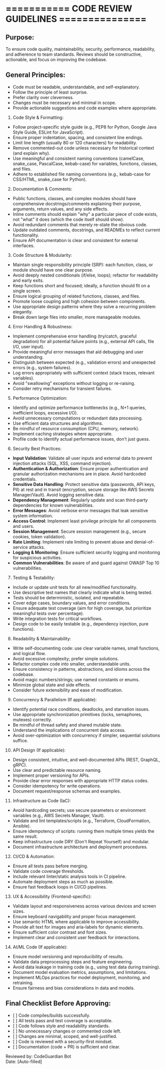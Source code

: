 # **\=========== CODE REVIEW GUIDELINES ===============**

## **Purpose:**

To ensure code quality, maintainability, security, performance, readability, and adherence to team standards. Reviews should be constructive, actionable, and focus on improving the codebase.

## **General Principles:**

* Code must be readable, understandable, and self-explanatory.  
* Follow the principle of least surprise.  
* Prefer clarity over cleverness.  
* Changes must be necessary and minimal in scope.  
* Provide actionable suggestions and code examples where appropriate.  
1. Code Style & Formatting:  
* Follow project-specific style guide (e.g., PEP8 for Python, Google Java Style Guide, ESLint for JavaScript).  
* Ensure proper indentation, spacing, and consistent line endings.  
* Limit line length (usually 80 or 120 characters) for readability.  
* Remove commented-out code unless necessary for historical context (and explain why).  
* Use meaningful and consistent naming conventions (camelCase, snake\_case, PascalCase, kebab-case) for variables, functions, classes, and files.  
* Adhere to established file naming conventions (e.g., kebab-case for CSS/HTML, snake\_case for Python).  
2. Documentation & Comments:  
* Public functions, classes, and complex modules should have comprehensive docstrings/comments explaining their purpose, arguments, return values, and any side effects.  
* Inline comments should explain "why" a particular piece of code exists, not "what" it does (which the code itself should show).  
* Avoid redundant comments that merely re-state the obvious code.  
* Update outdated comments, docstrings, and READMEs to reflect current functionality.  
* Ensure API documentation is clear and consistent for external interfaces.  
3. Code Structure & Modularity:  
* Maintain single responsibility principle (SRP): each function, class, or module should have one clear purpose.  
* Avoid deeply nested conditionals (if/else, loops); refactor for readability and early exits.  
* Keep functions short and focused; ideally, a function should fit on a single screen.  
* Ensure logical grouping of related functions, classes, and files.  
* Promote loose coupling and high cohesion between components.  
* Use appropriate design patterns where they solve a recurring problem elegantly.  
* Break down large files into smaller, more manageable modules.  
4. Error Handling & Robustness:  
* Implement comprehensive error handling (try/catch, graceful degradation) for all potential failure points (e.g., external API calls, file I/O, user input).  
* Provide meaningful error messages that aid debugging and user understanding.  
* Distinguish between expected (e.g., validation errors) and unexpected errors (e.g., system failures).  
* Log errors appropriately with sufficient context (stack traces, relevant variables).  
* Avoid "swallowing" exceptions without logging or re-raising.  
* Consider retry mechanisms for transient failures.  
5. Performance Optimization:  
* Identify and optimize performance bottlenecks (e.g., N+1 queries, inefficient loops, excessive I/O).  
* Avoid unnecessary computations or redundant data processing.  
* Use efficient data structures and algorithms.  
* Be mindful of resource consumption (CPU, memory, network).  
* Implement caching strategies where appropriate.  
* Profile code to identify actual performance issues, don't just guess.  
6. Security Best Practices:  
* **Input Validation**: Validate all user inputs and external data to prevent injection attacks (SQL, XSS, command injection).  
* **Authentication & Authorization**: Ensure proper authentication and granular authorization mechanisms are in place. Avoid hardcoded credentials.  
* **Sensitive Data Handling**: Protect sensitive data (passwords, API keys, PII) at rest and in transit (encryption, secure storage like AWS Secrets Manager/Vault). Avoid logging sensitive data.  
* **Dependency Management**: Regularly update and scan third-party dependencies for known vulnerabilities.  
* **Error Messages**: Avoid verbose error messages that leak sensitive system information.  
* **Access Control**: Implement least privilege principle for all components and users.  
* **Session Management**: Secure session management (e.g., secure cookies, token validation).  
* **Rate Limiting**: Implement rate limiting to prevent abuse and denial-of-service attacks.  
* **Logging & Monitoring**: Ensure sufficient security logging and monitoring for suspicious activities.  
* **Common Vulnerabilities**: Be aware of and guard against OWASP Top 10 vulnerabilities.  
7. Testing & Testability:  
* Include or update unit tests for all new/modified functionality.  
* Use descriptive test names that clearly indicate what is being tested.  
* Tests should be deterministic, isolated, and repeatable.  
* Cover edge cases, boundary values, and error conditions.  
* Ensure adequate test coverage (aim for high coverage, but prioritize meaningful tests over percentage).  
* Write integration tests for critical workflows.  
* Design code to be easily testable (e.g., dependency injection, pure functions).  
8. Readability & Maintainability:  
* Write self-documenting code: use clear variable names, small functions, and logical flow.  
* Avoid excessive complexity; prefer simple solutions.  
* Refactor complex code into smaller, understandable units.  
* Ensure consistency in patterns, abstractions, and idioms across the codebase.  
* Avoid magic numbers/strings; use named constants or enums.  
* Minimize global state and side effects.  
* Consider future extensibility and ease of modification.  
9. Concurrency & Parallelism (If applicable):  
* Identify potential race conditions, deadlocks, and starvation issues.  
* Use appropriate synchronization primitives (locks, semaphores, mutexes) correctly.  
* Be mindful of thread safety and shared mutable state.  
* Understand the implications of concurrent data access.  
* Avoid over-optimization with concurrency if simpler, sequential solutions suffice.  
10. API Design (If applicable):  
* Design consistent, intuitive, and well-documented APIs (REST, GraphQL, gRPC).  
* Use clear and predictable resource naming.  
* Implement proper versioning for APIs.  
* Provide clear error responses with appropriate HTTP status codes.  
* Consider idempotency for write operations.  
* Document request/response schemas and examples.  
11. Infrastructure as Code (IaC):  
* Avoid hardcoding secrets; use secure parameters or environment variables (e.g., AWS Secrets Manager, Vault).  
* Validate and lint templates/scripts (e.g., Terraform, CloudFormation, Ansible).  
* Ensure idempotency of scripts: running them multiple times yields the same result.  
* Keep infrastructure code DRY (Don't Repeat Yourself) and modular.  
* Document infrastructure architecture and deployment procedures.  
12. CI/CD & Automation:  
* Ensure all tests pass before merging.  
* Validate code coverage thresholds.  
* Include relevant linter/static analysis tools in CI pipeline.  
* Automate deployment steps as much as possible.  
* Ensure fast feedback loops in CI/CD pipelines.  
13. UX & Accessibility (Frontend-specific):  
* Validate layout and responsiveness across various devices and screen sizes.  
* Ensure keyboard navigability and proper focus management.  
* Use semantic HTML where applicable to improve accessibility.  
* Provide alt text for images and aria-labels for dynamic elements.  
* Ensure sufficient color contrast and font sizes.  
* Implement clear and consistent user feedback for interactions.  
14. AI/ML Code (If applicable):  
* Ensure model versioning and reproducibility of results.  
* Validate data preprocessing steps and feature engineering.  
* Avoid data leakage in training code (e.g., using test data during training).  
* Document model evaluation metrics, assumptions, and limitations.  
* Implement MLOps practices for model deployment, monitoring, and retraining.  
* Ensure fairness and bias considerations in data and models.

## **Final Checklist Before Approving:**

* \[ \] Code compiles/builds successfully.  
* \[ \] All tests pass and test coverage is acceptable.  
* \[ \] Code follows style and readability standards.  
* \[ \] No unnecessary changes or commented code left.  
* \[ \] Changes are minimal, scoped, and well-justified.  
* \[ \] Code is reviewed with a security-first mindset.  
* \[ \] Documentation (code \+ PR) is sufficient and clear.

Reviewed by: CodeGuardian Bot  
Date: \[Auto-filled\]